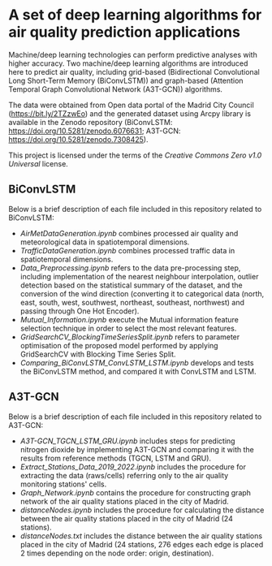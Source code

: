 # A set of deep learning algorithms for air quality prediction applications

Machine/deep learning technologies can perform predictive analyses with higher accuracy. Two machine/deep learning algorithms are introduced here to predict air quality, including grid-based (Bidirectional Convolutional Long Short-Term Memory (BiConvLSTM)) and graph-based (Attention Temporal Graph Convolutional Network (A3T-GCN)) algorithms. 

The data were obtained from Open data portal of the Madrid City Council (https://bit.ly/2TZzwEo) and the generated dataset using Arcpy library is available in the Zenodo repository (BiConvLSTM: https://doi.org/10.5281/zenodo.6076631; A3T-GCN: https://doi.org/10.5281/zenodo.7308425).

This project is licensed under the terms of the _Creative Commons Zero v1.0 Universal_ license.

## BiConvLSTM

Below is a brief description of each file included in this repository related to BiConvLSTM:

- _AirMetDataGeneration.ipynb_  combines processed air quality and meteorological data in spatiotemporal dimensions.
- _TrafficDataGeneration.ipynb_  combines processed traffic data in spatiotemporal dimensions.
- _Data\_Preprocessing.ipynb_ refers to the data pre-processing step, including implementation of the nearest neighbour interpolation, outlier detection based on the statistical summary of the dataset, and the conversion of the wind direction (converting it to categorical data (north, east, south, west, southwest, northeast, southeast, northwest) and passing through One Hot Encoder). 
- _Mutual\_Information.ipynb_ execute the Mutual information feature selection technique in order to select the most relevant features. 
- _GridSearchCV\_BlockingTimeSeriesSplit.ipynb_ refers to parameter optimisation of the proposed model performed by applying GridSearchCV with Blocking Time Series Split. 
- _Comparing\_BiConvLSTM\_ConvLSTM\_LSTM.ipynb_ develops and tests the BiConvLSTM method, and compared it with ConvLSTM and LSTM. 

## A3T-GCN

Below is a brief description of each file included in this repository related to A3T-GCN:

- _A3T-GCN_TGCN_LSTM_GRU.ipynb_ includes steps for predicting nitrogen dioxide by implementing A3T-GCN and comparing it with the results from reference methods (TGCN, LSTM and GRU).
- _Extract_Stations_Data_2019_2022.ipynb_ includes the procedure for extracting the data (raws/cells) referring only to the air quality monitoring stations' cells. 
- _Graph_Network.ipynb_ contains the procedure for constructing graph network of the air quality stations placed in the city of Madrid.
- _distanceNodes.ipynb_ includes the procedure for calculating the distance between the air quality stations placed in the city of Madrid (24 stations).
- _distanceNodes.txt_ includes the distance between the air quality stations placed in the city of Madrid (24 stations, 276 edges each edge is placed 2 times depending on the node order: origin, destination).








